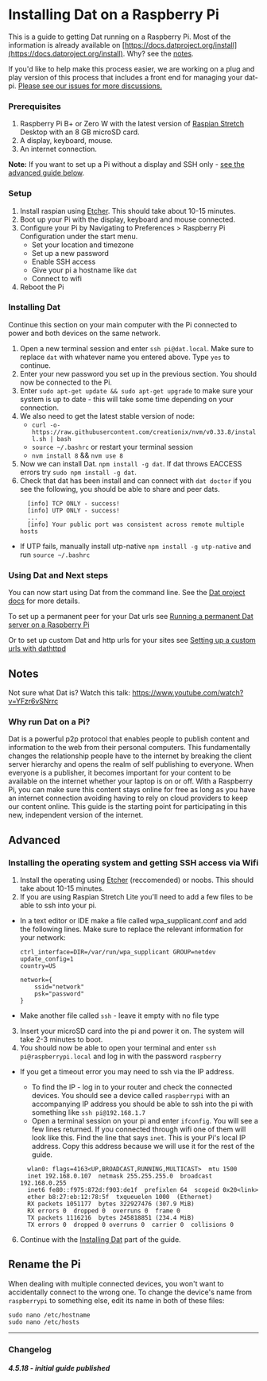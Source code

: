 # Installing Dat on a Raspberry Pi

This is a guide to getting Dat running on a Raspberry Pi. Most of the information is already available on [https://docs.datproject.org/install](https://docs.datproject.org/install). Why? see the [notes](#notes).

If you'd like to help make this process easier, we are working on a plug and play version of this process that includes a front end for managing your dat-pi. [Please see our issues for more discussions.](https://github.com/new-computers/dat-rpi/issues)

### Prerequisites
1. Raspberry Pi B+ or Zero W with the latest version of [Raspian Stretch](https://www.raspberrypi.org/downloads/raspbian/) Desktop with an 8 GB microSD card.
2. A display, keyboard, mouse.
3. An internet connection.

**Note:** If you want to set up a Pi without a display and SSH only - [see the advanced guide below](#advanced).

### Setup
1. Install raspian using [Etcher](https://etcher.io/). This should take about 10-15 minutes.
2. Boot up your Pi with the display, keyboard and mouse connected.
3. Configure your Pi by Navigating to Preferences > Raspberry Pi Configuration under the start menu.
    - Set your location and timezone
    - Set up a new password
    - Enable SSH access
    - Give your pi a hostname like `dat`
    - Connect to wifi
4. Reboot the Pi

### Installing Dat
Continue this section on your main computer with the Pi connected to power and both devices on the same network.

1. Open a new terminal session and enter `ssh pi@dat.local`. Make sure to replace `dat` with whatever name you entered above. Type `yes` to continue.
2. Enter your new password you set up in the previous section. You should now be connected to the Pi.
3. Enter `sudo apt-get update && sudo apt-get upgrade` to make sure your system is up to date - this will take some time depending on your connection.
4. We also need to get the latest stable version of node:
   - `curl -o- https://raw.githubusercontent.com/creationix/nvm/v0.33.8/install.sh | bash`
   - `source ~/.bashrc` or restart your terminal session
   - `nvm install 8` && `nvm use 8`
5. Now we can install Dat. `npm install -g dat`. If dat throws EACCESS errors try `sudo npm install -g dat`.
7. Check that dat has been install and can connect with `dat doctor` if you see the following, you should be able to share and peer dats.
    ```
      [info] TCP ONLY - success!
      [info] UTP ONLY - success!
      ...
      [info] Your public port was consistent across remote multiple hosts
    ```
 - If UTP fails, manually install utp-native `npm install -g utp-native` and run `source ~/.bashrc`


### Using Dat and Next steps
You can now start using Dat from the command line. See the [Dat project docs](https://docs.datproject.org/tutorial#downloading-data) for more details.

To set up a permanent peer for your Dat urls see [Running a permanent Dat server on a Raspberry Pi](https://docs.datproject.org/server)

Or to set up custom Dat and http urls for your sites see [Setting up a custom urls with dathttpd](https://github.com/beakerbrowser/dathttpd)


## Notes

Not sure what Dat is? Watch this talk: https://www.youtube.com/watch?v=YFzr6vSNrrc

### Why run Dat on a Pi?

Dat is a powerful p2p protocol that enables people to publish content and information to the web from their personal computers. This fundamentally changes the relationship people have to the internet by breaking the client server hierarchy and opens the realm of self publishing to everyone. When everyone is a publisher, it becomes important for your content to be available on the internet whether your laptop is on or off. With a Raspberry Pi, you can make sure this content stays online for free as long as you have an internet connection avoiding having to rely on cloud providers to keep our content online. This guide is the starting point for participating in this new, independent version of the internet.

<!-- For more advanced guides please see:
- [Serve custom dat and https urls using dathttpd on Digital Ocean Droplet](https://docs.datproject.org/install)
- [Install dathttpd on a Raspberry Pi](https://docs.datproject.org/install) -->


## Advanced

### Installing the operating system and getting SSH access via Wifi
1. Install the operating using [Etcher](https://etcher.io/) (reccomended) or noobs. This should take about 10-15 minutes.
2. If you are using Raspian Stretch Lite you'll need to add a few files to be able to ssh into your pi.
 - In a text editor or IDE make a file called wpa_supplicant.conf and add the following lines. Make sure to replace the relevant information for your network:

    ```
    ctrl_interface=DIR=/var/run/wpa_supplicant GROUP=netdev
    update_config=1
    country=US

    network={
        ssid="network"
        psk="password"
    }
    ```
 - Make another file called `ssh` - leave it empty with no file type
3. Insert your microSD card into the pi and power it on. The system will take 2-3 minutes to boot.
4. You should now be able to open your terminal and enter `ssh pi@raspberrypi.local` and log in with the password `raspberry`
  - If you get a timeout error you may need to ssh via the IP address.
    - To find the IP - log in to your router and check the connected devices. You should see a device called `raspberrypi` with an accompanying IP address you should be able to ssh into the pi with something like `ssh pi@192.168.1.7`
    -  Open a terminal session on your pi and enter `ifconfig`. You will see a few lines returned. If you connected through wifi one of them will look like this. Find the line that says `inet`. This is your Pi's local IP address. Copy this address because we will use it for the rest of the guide.

    ```
      wlan0: flags=4163<UP,BROADCAST,RUNNING,MULTICAST>  mtu 1500
      inet 192.168.0.107  netmask 255.255.255.0  broadcast 192.168.0.255
      inet6 fe80::f975:872d:f903:de1f  prefixlen 64  scopeid 0x20<link>
      ether b8:27:eb:12:78:5f  txqueuelen 1000  (Ethernet)
      RX packets 1051177  bytes 322927476 (307.9 MiB)
      RX errors 0  dropped 0  overruns 0  frame 0
      TX packets 1116216  bytes 245818851 (234.4 MiB)
      TX errors 0  dropped 0 overruns 0  carrier 0  collisions 0
    ```
6. Continue with the [Installing Dat](#installing-dat) part of the guide.

## Rename the Pi

When dealing with multiple connected devices, you won't want to accidentally connect to the wrong one. To change the device's name from `raspberrypi` to something else, edit its name in both of these files:
```
sudo nano /etc/hostname
sudo nano /etc/hosts
```

----
### Changelog
##### 4.5.18 - initial guide published
